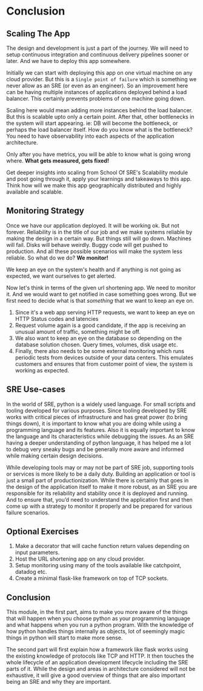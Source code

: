 # Conclusion

## Scaling The App

The design and development is just a part of the journey. We will need to setup continuous integration and continuous delivery pipelines sooner or later. And we have to deploy this app somewhere.

Initially we can start with deploying this app on one virtual machine on any cloud provider. But this is a `Single point of failure` which is something we never allow as an SRE (or even as an engineer). So an improvement here can be having multiple instances of applications deployed behind a load balancer. This certainly prevents problems of one machine going down.

Scaling here would mean adding more instances behind the load balancer. But this is scalable upto only a certain point. After that, other bottlenecks in the system will start appearing. ie: DB will become the bottleneck, or perhaps the load balancer itself. How do you know what is the bottleneck? You need to have observability into each aspects of the application architecture.

Only after you have metrics, you will be able to know what is going wrong where. **What gets measured, gets fixed!**

Get deeper insights into scaling from School Of SRE's Scalability module and post going through it, apply your learnings and takeaways to this app. Think how will we make this app geographically distributed and highly available and scalable.

## Monitoring Strategy

Once we have our application deployed. It will be working ok. But not forever. Reliability is in the title of our job and we make systems reliable by making the design in a certain way. But things still will go down. Machines will fail. Disks will behave weirdly. Buggy code will get pushed to production. And all these possible scenarios will make the system less reliable. So what do we do? **We monitor!**

We keep an eye on the system's health and if anything is not going as expected, we want ourselves to get alerted.

Now let's think in terms of the given url shortening app. We need to monitor it. And we would want to get notified in case something goes wrong. But we first need to decide what is that _something_ that we want to keep an eye on.

1. Since it's a web app serving HTTP requests, we want to keep an eye on HTTP Status codes and latencies
2. Request volume again is a good candidate, if the app is receiving an unusual amount of traffic, something might be off.
3. We also want to keep an eye on the database so depending on the database solution chosen. Query times, volumes, disk usage etc.
4. Finally, there also needs to be some external monitoring which runs periodic tests from devices outside of your data centers. This emulates customers and ensures that from customer point of view, the system is working as expected.

## SRE Use-cases

In the world of SRE, python is a widely used language. For small scripts and tooling developed for various purposes. Since tooling developed by SRE works with critical pieces of infrastructure and has great power (to bring things down), it is important to know what you are doing while using a programming language and its features. Also it is equally important to know the language and its characteristics while debugging the issues. As an SRE having a deeper understanding of python language, it has helped me a lot to debug very sneaky bugs and be generally more aware and informed while making certain design decisions.

While developing tools may or may not be part of SRE job, supporting tools or services is more likely to be a daily duty. Building an application or tool is just a small part of productionization. While there is certainly that goes in the design of the application itself to make it more robust, as an SRE you are responsible for its reliability and stability once it is deployed and running. And to ensure that, you’d need to understand the application first and then come up with a strategy to monitor it properly and be prepared for various failure scenarios.

## Optional Exercises

1. Make a decorator that will cache function return values depending on input parameters.
2. Host the URL shortening app on any cloud provider.
3. Setup monitoring using many of the tools available like catchpoint, datadog etc.
4. Create a minimal flask-like framework on top of TCP sockets.

## Conclusion

This module, in the first part, aims to make you more aware of the things that will happen when you choose python as your programming language and what happens when you run a python program. With the knowledge of how python handles things internally as objects, lot of seemingly magic things in python will start to make more sense.

The second part will first explain how a framework like flask works using the existing knowledge of protocols like TCP and HTTP. It then touches the whole lifecycle of an application development lifecycle including the SRE parts of it. While the design and areas in architecture considered will not be exhaustive, it will give a good overview of things that are also important being an SRE and why they are important.
